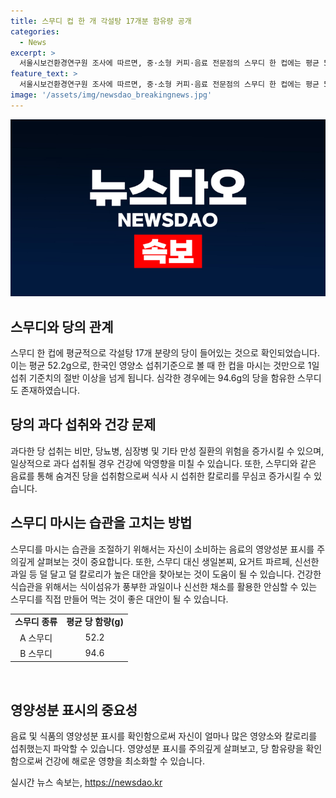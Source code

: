```yaml
---
title: 스무디 컵 한 개 각설탕 17개분 함유량 공개
categories:
  - News
excerpt: >
  서울시보건환경연구원 조사에 따르면, 중·소형 커피·음료 전문점의 스무디 한 컵에는 평균 52.2g의 당이 들어가며, 이는 각설탕 17개 분량에 달한다. 이는 한국인 영양소 섭취기준을 고려할 때 1일 섭취 기준치의 절반 이상을 넘는 양이라고 밝혀졌다. 또한, 당 함량이 94.6g인 스무디도 확인되었다. 이로 인해 사람들은 스무디의 당 함량에 대해 더욱 경각심을 갖게 되고 있으며, 이에 대한 논의가 예상된다.
feature_text: >
  서울시보건환경연구원 조사에 따르면, 중·소형 커피·음료 전문점의 스무디 한 컵에는 평균 52.2g의 당이 들어가며, 이는 각설탕 17개 분량에 달한다. 이는 한국인 영양소 섭취기준을 고려할 때 1일 섭취 기준치의 절반 이상을 넘는 양이라고 밝혀졌다. 또한, 당 함량이 94.6g인 스무디도 확인되었다. 이로 인해 사람들은 스무디의 당 함량에 대해 더욱 경각심을 갖게 되고 있으며, 이에 대한 논의가 예상된다.
image: '/assets/img/newsdao_breakingnews.jpg'
---
```


<p><img src="/assets/img/newsdao_breakingnews.jpg" alt="implanttips 속보" /></p>

<h2 data-ke-size="size26">스무디와 당의 관계</h2>

<p data-ke-size="size16">스무디 한 컵에 평균적으로 각설탕 17개 분량의 당이 들어있는 것으로 확인되었습니다. 이는 평균 52.2g으로, 한국인 영양소 섭취기준으로 볼 때 한 컵을 마시는 것만으로 1일 섭취 기준치의 절반 이상을 넘게 됩니다. 심각한 경우에는 94.6g의 당을 함유한 스무디도 존재하였습니다.</p>

<h2 data-ke-size="size26">당의 과다 섭취와 건강 문제</h2>

<p data-ke-size="size16">과다한 당 섭취는 비만, 당뇨병, 심장병 및 기타 만성 질환의 위험을 증가시킬 수 있으며, 일상적으로 과다 섭취될 경우 건강에 악영향을 미칠 수 있습니다. 또한, 스무디와 같은 음료를 통해 숨겨진 당을 섭취함으로써 식사 시 섭취한 칼로리를 무심코 증가시킬 수 있습니다.</p>

<h2 data-ke-size="size26">스무디 마시는 습관을 고치는 방법</h2>

<p data-ke-size="size16">스무디를 마시는 습관을 조절하기 위해서는 자신이 소비하는 음료의 영양성분 표시를 주의깊게 살펴보는 것이 중요합니다. 또한, 스무디 대신 생일본찌, 요거트 파르페, 신선한 과일 등 덜 달고 덜 칼로리가 높은 대안을 찾아보는 것이 도움이 될 수 있습니다. 건강한 식습관을 위해서는 식이섬유가 풍부한 과일이나 신선한 채소를 활용한 안심할 수 있는 스무디를 직접 만들어 먹는 것이 좋은 대안이 될 수 있습니다. </p>

<table>
    <tbody>
        <tr>
            <td style="text-align: center; height: 17px;"><b>스무디 종류</b></td>
            <td style="text-align: center; height: 17px;"><b>평균 당 함량(g)</b></td>
        </tr>
        <tr>
            <td style="text-align: center; height: 17px;">A 스무디</td>
            <td style="text-align: center; height: 17px;">52.2</td>
        </tr>
        <tr>
            <td style="text-align: center; height: 17px;">B 스무디</td>
            <td style="text-align: center; height: 17px;">94.6</td>
        </tr>
    </tbody>
</table>

<p data-ke-size="size16">&nbsp;</p>

<h2 data-ke-size="size26">영양성분 표시의 중요성</h2>

<p data-ke-size="size16">음료 및 식품의 영양성분 표시를 확인함으로써 자신이 얼마나 많은 영양소와 칼로리를 섭취했는지 파악할 수 있습니다. 영양성분 표시를 주의깊게 살펴보고, 당 함유량을 확인함으로써 건강에 해로운 영향을 최소화할 수 있습니다.</p>
실시간 뉴스 속보는, <a href="https://newsdao.kr" rel="dofollow">https://newsdao.kr</a>


